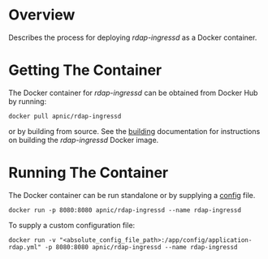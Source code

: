 # Overview
Describes the process for deploying *rdap-ingressd* as a Docker container.

# Getting The Container
The Docker container for *rdap-ingressd* can be obtained from Docker
Hub by running:

```
docker pull apnic/rdap-ingressd
```

or by building from source. See the [building](building.md)
documentation for instructions on building the *rdap-ingressd* Docker
image.

# Running The Container
The Docker container can be run standalone or by supplying a
[config](config.md) file.

```
docker run -p 8080:8080 apnic/rdap-ingressd --name rdap-ingressd
```

To supply a custom configuration file:

```
docker run -v "<absolute_config_file_path>:/app/config/application-rdap.yml" -p 8080:8080 apnic/rdap-ingressd --name rdap-ingressd
```

